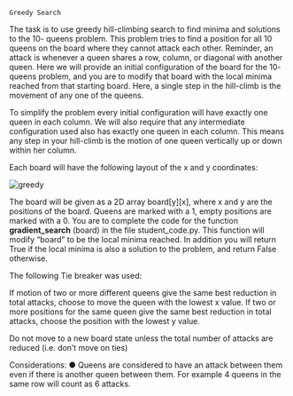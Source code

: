 ```
Greedy Search

```
The task is to use greedy hill-climbing search to find minima and solutions to the 10-
queens problem. This problem tries to find a position for all 10 queens on the board where they
cannot attack each other. Reminder, an attack is whenever a queen shares a row, column, or
diagonal with another queen. Here we will provide an initial configuration of the board for the 10-
queens problem, and you are to modify that board with the local minima reached from that starting
board. Here, a single step in the hill-climb is the movement of any one of the queens.

To simplify the problem every initial configuration will have exactly one queen in each column.
We will also require that any intermediate configuration used also has exactly one queen in each
column. This means any step in your hill-climb is the motion of one queen vertically up or down
within her column.

Each board will have the following layout of the x and y coordinates:

![greedy](https://user-images.githubusercontent.com/60728026/233514514-9f3e871f-bfb3-4831-868c-f651fcac313f.png)

The board will be given as a 2D array board[y][x], where x and y are the positions of the board.
Queens are marked with a 1, empty positions are marked with a 0. You are to complete the code
for the function **gradient_search** (board) in the file student_code.py. This function will modify
“board” to be the local minima reached. In addition you will return True if the local minima is also
a solution to the problem, and return False otherwise.

The following Tie breaker was used:

If motion of two or more different queens give the same best reduction in total attacks, choose to
move the queen with the lowest x value. If two or more positions for the same queen give the
same best reduction in total attacks, choose the position with the lowest y value.

Do not move to a new board state unless the total number of attacks are reduced (i.e. don’t move
on ties)

Considerations:
● Queens are considered to have an attack between them even if there is another queen
between them. For example 4 queens in the same row will count as 6 attacks.